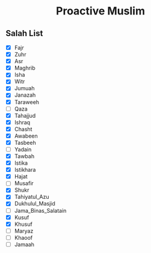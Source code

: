 <h1 align="center">Proactive Muslim</h1>

## Salah List

- [x] Fajr
- [x] Zuhr
- [x] Asr
- [x] Maghrib
- [x] Isha
- [x] Witr
- [x] Jumuah
- [x] Janazah
- [x] Taraweeh
- [ ] Qaza
- [x] Tahajjud
- [x] Ishraq
- [x] Chasht
- [x] Awabeen
- [x] Tasbeeh
- [ ] Yadain
- [x] Tawbah
- [x] Istika
- [x] Istikhara
- [x] Hajat
- [ ] Musafir
- [x] Shukr
- [x] Tahiyatul_Azu
- [x] Dukhulul_Masjid
- [ ] Jama_Binas_Salatain
- [x] Kusuf
- [x] Khusuf
- [ ] Maryaz
- [ ] Khaoof
- [ ] Jamaah
